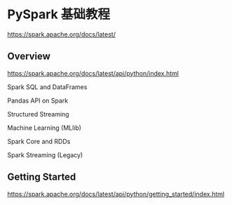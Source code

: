 # PySpark 基础教程


https://spark.apache.org/docs/latest/

## Overview

https://spark.apache.org/docs/latest/api/python/index.html


Spark SQL and DataFrames


Pandas API on Spark


Structured Streaming


Machine Learning (MLlib)


Spark Core and RDDs


Spark Streaming (Legacy)

## Getting Started

https://spark.apache.org/docs/latest/api/python/getting_started/index.html

